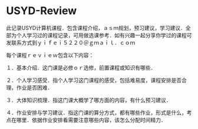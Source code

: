 # USYD-Review
此记录USYD计算机课程．包含课程介绍，ａｓｍ规划，预习建议，学习建议．全部为个人学习过的课程记录，可用做选课参考．如有兴趣一起分享你学过的课程可发联系方式到ｙｉｆｅｉ５２２０＠ｇｍａｉｌ．ｃｏｍ

每个课程ｒｅｖｉｅｗ包含以下内容：

１．基本介绍．这门课是必修ｏｒ选修，前置课程或知识有哪些．

２．个人学习感受．指个人学习这门课程的感受，包括难易度，课程安排是否合理，作业是否困难．

３．大体知识梳理．指这门课大概学了哪方面的内容，有什么预习建议．

４．作业安排与学习建议．指这门课的算分方式，都有哪些作业，形式是什么，考点在哪里．依据作业安排看需要注意哪些内容，该怎么分配时间精力．

